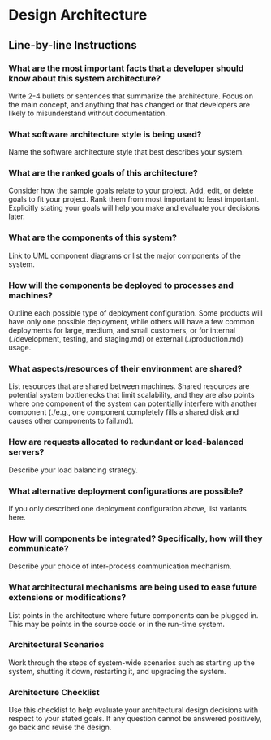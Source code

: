 # Design Architecture

## Line-by-line Instructions

### What are the most important facts that a developer should know about this system architecture?

Write 2-4 bullets or sentences that summarize the architecture. Focus on the main concept, and anything that has changed or that developers are likely to misunderstand without documentation.

### What software architecture style is being used?

Name the software architecture style that best describes your system.

### What are the ranked goals of this architecture?

Consider how the sample goals relate to your project. Add, edit, or delete goals to fit your project. Rank them from most important to least important. Explicitly stating your goals will help you make and evaluate your decisions later.

### What are the components of this system?

Link to UML component diagrams or list the major components of the system.

### How will the components be deployed to processes and machines?

Outline each possible type of deployment configuration. Some products will have only one possible deployment, while others will have a few common deployments for large, medium, and small customers, or for internal (./development, testing, and staging.md) or external (./production.md) usage.

### What aspects/resources of their environment are shared?

List resources that are shared between machines. Shared resources are potential system bottlenecks that limit scalability, and they are also points where one component of the system can potentially interfere with another component (./e.g., one component completely fills a shared disk and causes other components to fail.md).

### How are requests allocated to redundant or load-balanced servers?

Describe your load balancing strategy.

### What alternative deployment configurations are possible?

If you only described one deployment configuration above, list variants here.

### How will components be integrated? Specifically, how will they communicate?

Describe your choice of inter-process communication mechanism.

### What architectural mechanisms are being used to ease future extensions or modifications?

List points in the architecture where future components can be plugged in. This may be points in the source code or in the run-time system.

### Architectural Scenarios

Work through the steps of system-wide scenarios such as starting up the system, shutting it down, restarting it, and upgrading the system.

### Architecture Checklist

Use this checklist to help evaluate your architectural design decisions with respect to your stated goals. If any question cannot be answered positively, go back and revise the design.
